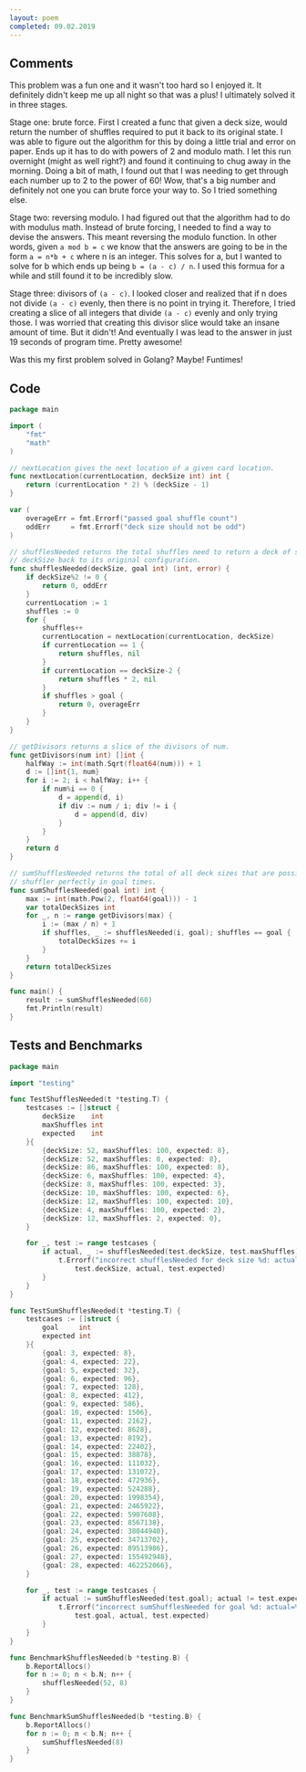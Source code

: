 ```yaml
---
layout: poem
completed: 09.02.2019
---
```


## Comments

This problem was a fun one and it wasn't too hard so I enjoyed it. It
definitely didn't keep me up all night so that was a plus! I ultimately solved
it in three stages.

Stage one: brute force. First I created a func that given a deck size, would
return the number of shuffles required to put it back to its original state. I
was able to figure out the algorithm for this by doing a little trial and error
on paper. Ends up it has to do with powers of 2 and modulo math. I let this run
overnight (might as well right?) and found it continuing to chug away in the
morning. Doing a bit of math, I found out that I was needing to get through
each number up to 2 to the power of 60! Wow, that's a big number and definitely
not one you can brute force your way to. So I tried something else.

Stage two: reversing modulo. I had figured out that the algorithm had to do
with modulus math. Instead of brute forcing, I needed to find a way to devise
the answers. This meant reversing the modulo function. In other words, given
`a mod b = c` we know that the answers are going to be in the form
`a = n*b + c` where n is an integer. This solves for a, but I wanted to solve
for b which ends up being `b = (a - c) / n`. I used this formua for a while and
still found it to be incredibly slow.

Stage three: divisors of `(a - c)`. I looked closer and realized that if n does
not divide `(a - c)` evenly, then there is no point in trying it. Therefore, I
tried creating a slice of all integers that divide `(a - c)` evenly and only
trying those. I was worried that creating this divisor slice would take an
insane amount of time. But it didn't! And eventually I was lead to the answer
in just 19 seconds of program time. Pretty awesome!

Was this my first problem solved in Golang? Maybe! Funtimes!

## Code

```go
package main

import (
	"fmt"
	"math"
)

// nextLocation gives the next location of a given card location.
func nextLocation(currentLocation, deckSize int) int {
	return (currentLocation * 2) % (deckSize - 1)
}

var (
	overageErr = fmt.Errorf("passed goal shuffle count")
	oddErr     = fmt.Errorf("deck size should not be odd")
)

// shufflesNeeded returns the total shuffles need to return a deck of size
// deckSize back to its original configuration.
func shufflesNeeded(deckSize, goal int) (int, error) {
	if deckSize%2 != 0 {
		return 0, oddErr
	}
	currentLocation := 1
	shuffles := 0
	for {
		shuffles++
		currentLocation = nextLocation(currentLocation, deckSize)
		if currentLocation == 1 {
			return shuffles, nil
		}
		if currentLocation == deckSize-2 {
			return shuffles * 2, nil
		}
		if shuffles > goal {
			return 0, overageErr
		}
	}
}

// getDivisors returns a slice of the divisors of num.
func getDivisors(num int) []int {
	halfWay := int(math.Sqrt(float64(num))) + 1
	d := []int{1, num}
	for i := 2; i < halfWay; i++ {
		if num%i == 0 {
			d = append(d, i)
			if div := num / i; div != i {
				d = append(d, div)
			}
		}
	}
	return d
}

// sumShufflesNeeded returns the total of all deck sizes that are possible to
// shuffler perfectly in goal times.
func sumShufflesNeeded(goal int) int {
	max := int(math.Pow(2, float64(goal))) - 1
	var totalDeckSizes int
	for _, n := range getDivisors(max) {
		i := (max / n) + 1
		if shuffles, _ := shufflesNeeded(i, goal); shuffles == goal {
			totalDeckSizes += i
		}
	}
	return totalDeckSizes
}

func main() {
	result := sumShufflesNeeded(60)
	fmt.Println(result)
}
```

## Tests and Benchmarks

```go
package main

import "testing"

func TestShufflesNeeded(t *testing.T) {
	testcases := []struct {
		deckSize    int
		maxShuffles int
		expected    int
	}{
		{deckSize: 52, maxShuffles: 100, expected: 8},
		{deckSize: 52, maxShuffles: 8, expected: 8},
		{deckSize: 86, maxShuffles: 100, expected: 8},
		{deckSize: 6, maxShuffles: 100, expected: 4},
		{deckSize: 8, maxShuffles: 100, expected: 3},
		{deckSize: 10, maxShuffles: 100, expected: 6},
		{deckSize: 12, maxShuffles: 100, expected: 10},
		{deckSize: 4, maxShuffles: 100, expected: 2},
		{deckSize: 12, maxShuffles: 2, expected: 0},
	}

	for _, test := range testcases {
		if actual, _ := shufflesNeeded(test.deckSize, test.maxShuffles); actual != test.expected {
			t.Errorf("incorrect shufflesNeeded for deck size %d: actual=%d expected=%d",
				test.deckSize, actual, test.expected)
		}
	}
}

func TestSumShufflesNeeded(t *testing.T) {
	testcases := []struct {
		goal     int
		expected int
	}{
		{goal: 3, expected: 8},
		{goal: 4, expected: 22},
		{goal: 5, expected: 32},
		{goal: 6, expected: 96},
		{goal: 7, expected: 128},
		{goal: 8, expected: 412},
		{goal: 9, expected: 586},
		{goal: 10, expected: 1506},
		{goal: 11, expected: 2162},
		{goal: 12, expected: 8628},
		{goal: 13, expected: 8192},
		{goal: 14, expected: 22402},
		{goal: 15, expected: 38878},
		{goal: 16, expected: 111032},
		{goal: 17, expected: 131072},
		{goal: 18, expected: 472936},
		{goal: 19, expected: 524288},
		{goal: 20, expected: 1998354},
		{goal: 21, expected: 2465922},
		{goal: 22, expected: 5907608},
		{goal: 23, expected: 8567138},
		{goal: 24, expected: 38044940},
		{goal: 25, expected: 34713702},
		{goal: 26, expected: 89513986},
		{goal: 27, expected: 155492948},
		{goal: 28, expected: 462252066},
	}

	for _, test := range testcases {
		if actual := sumShufflesNeeded(test.goal); actual != test.expected {
			t.Errorf("incorrect sumShufflesNeeded for goal %d: actual=%d expected=%d",
				test.goal, actual, test.expected)
		}
	}
}

func BenchmarkShufflesNeeded(b *testing.B) {
	b.ReportAllocs()
	for n := 0; n < b.N; n++ {
		shufflesNeeded(52, 8)
	}
}

func BenchmarkSumShufflesNeeded(b *testing.B) {
	b.ReportAllocs()
	for n := 0; n < b.N; n++ {
		sumShufflesNeeded(8)
	}
}
```
